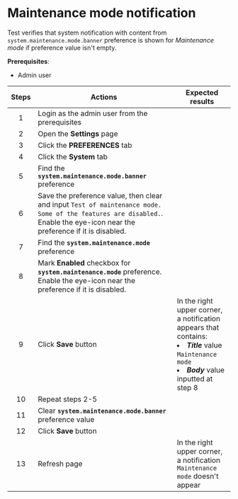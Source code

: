 # Maintenance mode notification

Test verifies that system notification with content from `system.maintenance.mode.banner` preference is shown for *Maintenance mode* if preference value isn't empty.

**Prerequisites**:
- Admin user

| Steps | Actions | Expected results |
| :---: | --- | --- |
| 1 | Login as the admin user from the prerequisites | |
| 2 | Open the **Settings** page | |
| 3 | Click the **PREFERENCES** tab | |
| 4 | Click the **System** tab | |
| 5 | Find the **`system.maintenance.mode.banner`** preference |  |
| 6 | Save the preference value, then clear and input `Test of maintenance mode. Some of the features are disabled.`. Enable the eye-icon near the preference if it is disabled. | |
| 7 | Find the **`system.maintenance.mode`** preference |  |
| 8 | Mark **Enabled** checkbox for **`system.maintenance.mode`** preference. Enable the eye-icon near the preference if it is disabled. | |
| 9 | Click **Save** button | In the right upper corner, a notification appears that contains: <li> ***Title*** value `Maintenance mode` <li> ***Body*** value inputted at step 8 |
| 10 | Repeat steps 2-5 | |
| 11 | Clear **`system.maintenance.mode.banner`** preference value | |
| 12 | Click **Save** button | | 
| 13 | Refresh page | In the right upper corner, a notification `Maintenance mode` doesn't appear |
